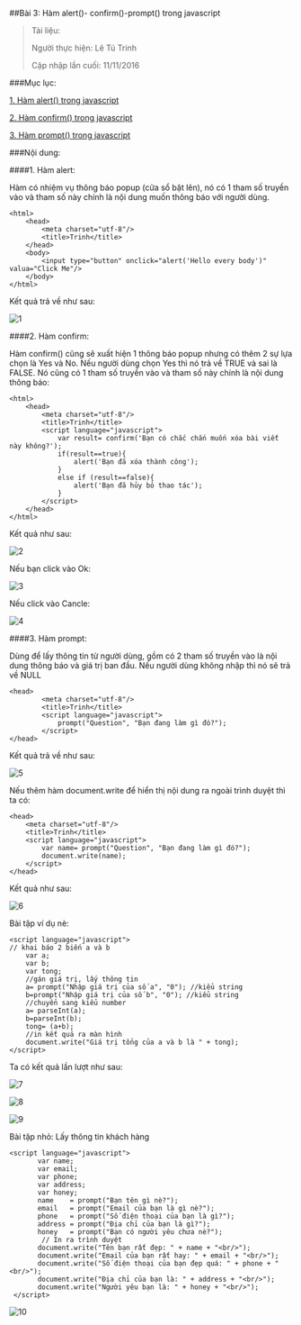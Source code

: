##Bài 3: Hàm alert()- confirm()-prompt() trong javascript

>Tài liệu:
>
>Người thực hiện: Lê Tú Trinh
>
>Cập nhập lần cuối: 11/11/2016

###Mục lục:

[1. Hàm alert() trong javascript](#1)

[2. Hàm confirm() trong javascript](#2)

[3. Hàm prompt() trong javascript](#3)

###Nội dung:

<a name="1"></a>
####1. Hàm alert:

Hàm có nhiệm vụ thông báo popup (cửa sổ bật lên), nó có 1 tham số truyền vào và tham số này chính là nội dung muốn thông báo với người dùng.

```
<html>
	<head>
		<meta charset="utf-8"/>
		<title>Trinh</title>
	</head>
	<body>
		<input type="button" onclick="alert('Hello every body')" valua="Click Me"/>
	</body>
</html>
```
Kết quả trả về như sau:

![1](https://github.com/TrinhTu/web_developer/blob/master/Task09_Javascript_Course_01/Bai03_Cac_ham_co_ban/image/1.png)


<a name="2"></a>
####2. Hàm confirm:

Hàm confirm() cũng sẽ xuất hiện 1 thông báo popup nhưng có thêm 2 sự lựa chọn là Yes và No. Nếu người dùng chọn Yes thì nó trả về TRUE và sai là FALSE. Nó cũng có 1 tham số truyền vào và tham số này chính là nội dung thông báo:

```
<html>
	<head>
		<meta charset="utf-8"/>
		<title>Trinh</title>
		<script language="javascript">
			var result= confirm('Bạn có chắc chắn muốn xóa bài viết này không?');
			if(result==true){
				alert('Bạn đã xóa thành công');
			}
			else if (result==false){
				alert('Bạn đã hủy bỏ thao tác');
			}
		</script>
	</head>
</html>
```
Kết quả như sau:

![2](https://github.com/TrinhTu/web_developer/blob/master/Task09_Javascript_Course_01/Bai03_Cac_ham_co_ban/image/2.png)

Nếu bạn click vào Ok:

![3](https://github.com/TrinhTu/web_developer/blob/master/Task09_Javascript_Course_01/Bai03_Cac_ham_co_ban/image/3.png)

Nếu click vào Cancle:

![4](https://github.com/TrinhTu/web_developer/blob/master/Task09_Javascript_Course_01/Bai03_Cac_ham_co_ban/image/4.png)

<a name="3"></a>
####3. Hàm prompt:

Dùng để lấy thông tin từ người dùng, gồm có 2 tham số truyền vào là nội dung thông báo và giá trị ban đầu. Nếu người dùng không nhập thì nó sẽ trả về NULL

```
<head>
		<meta charset="utf-8"/>
		<title>Trinh</title>
		<script language="javascript">
			prompt("Question", "Bạn đang làm gì đó?");
		</script>
</head>
```
Kết quả trả về như sau:

![5](https://github.com/TrinhTu/web_developer/blob/master/Task09_Javascript_Course_01/Bai03_Cac_ham_co_ban/image/5.png)

Nếu thêm hàm document.write để hiển thị nội dung ra ngoài trình duyệt thì ta có:

```
<head>
	<meta charset="utf-8"/>
	<title>Trinh</title>
	<script language="javascript">
		var name= prompt("Question", "Bạn đang làm gì đó?");
		document.write(name);
	</script>
</head>
```
Kết quả như sau:

![6](https://github.com/TrinhTu/web_developer/blob/master/Task09_Javascript_Course_01/Bai03_Cac_ham_co_ban/image/6.png)

Bài tập ví dụ nè:

```
<script language="javascript">
// khai báo 2 biến a và b
	var a;
	var b;
	var tong;
	//gán giá trị, lấy thông tin
	a= prompt("Nhập giá trị của số a", "0"); //kiểu string
	b=prompt("Nhập giá trị của số b", "0"); //kiểu string
	//chuyển sang kiểu number
	a= parseInt(a);
	b=parseInt(b);
	tong= (a+b);
	//in kết quả ra màn hình
	document.write("Giá trị tổng của a và b là " + tong);
</script>
```
Ta có kết quả lần lượt như sau:

![7](https://github.com/TrinhTu/web_developer/blob/master/Task09_Javascript_Course_01/Bai03_Cac_ham_co_ban/image/7.png)

![8](https://github.com/TrinhTu/web_developer/blob/master/Task09_Javascript_Course_01/Bai03_Cac_ham_co_ban/image/8.png)

![9](https://github.com/TrinhTu/web_developer/blob/master/Task09_Javascript_Course_01/Bai03_Cac_ham_co_ban/image/9.png)

Bài tập nhỏ: Lấy thông tin khách hàng

```
<script language="javascript">
       var name;
       var email;
       var phone;
       var address;
       var honey;
       name    = prompt("Bạn tên gì nè?");
       email   = prompt("Email của bạn là gì nè?");
       phone   = prompt("Số điện thoại của bạn là gì?");
       address = prompt("Địa chỉ của bạn là gì?");
       honey   = prompt("Bạn có người yêu chưa nè?");
        // In ra trình duyệt
       document.write("Tên bạn rất đẹp: " + name + "<br/>");
       document.write("Email của bạn rất hay: " + email + "<br/>");
       document.write("Số điện thoại của bạn đẹp quá: " + phone + "<br/>");
       document.write("Địa chỉ của bạn là: " + address + "<br/>");
       document.write("Người yêu bạn là: " + honey + "<br/>");
 </script>
 ```

![10](https://github.com/TrinhTu/web_developer/blob/master/Task09_Javascript_Course_01/Bai03_Cac_ham_co_ban/image/10.png)
